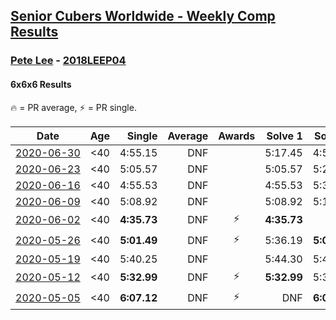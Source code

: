 <style>table {white-space: nowrap;}</style>

## [Senior Cubers Worldwide - Weekly Comp Results](/scw-comp/results/)
### [Pete Lee](README.md) - [2018LEEP04](https://www.worldcubeassociation.org/persons/2018LEEP04?event=666)
#### 6x6x6 Results

<span style="white-space: nowrap;">🔥 = PR average</span>, <span style="white-space: nowrap;">⚡ = PR single</span>.

| Date | Age | Single | Average | Awards | Solve 1 | Solve 2 | Solve 3 | Video |
| :--: | :--: | --: | --: | :--: | --: | --: | --: | :-- |
| [2020-06-30](../../results/2020-06-30/666.md) | <40 | 4:55.15 | DNF |  | 5:17.45 | 4:55.15 | DNS | [Link](https://www.facebook.com/events/284746466306313/permalink/285784319535861/) |
| [2020-06-23](../../results/2020-06-23/666.md) | <40 | 5:05.57 | DNF |  | 5:05.57 | 5:24.81 | DNS | [Link](https://www.facebook.com/events/268636114456043/permalink/269490254370629/) |
| [2020-06-16](../../results/2020-06-16/666.md) | <40 | 4:55.53 | DNF |  | 4:55.53 | 5:38.96 | DNS | [Link](https://www.facebook.com/events/256188575607890/permalink/257231552170259/) |
| [2020-06-09](../../results/2020-06-09/666.md) | <40 | 5:08.92 | DNF |  | 5:08.92 | 5:15.76 | DNS | [Link](https://www.facebook.com/events/1130228284009045/permalink/1131240830574457/) |
| [2020-06-02](../../results/2020-06-02/666.md) | <40 | **4:35.73** | DNF | ⚡ | **4:35.73** | DNF | DNS | [Link](https://www.facebook.com/events/573401076937046/permalink/574505536826600/) |
| [2020-05-26](../../results/2020-05-26/666.md) | <40 | **5:01.49** | DNF | ⚡ | 5:36.19 | **5:01.49** | DNS | [Link](https://www.facebook.com/events/637852836799991/permalink/638586916726583/) |
| [2020-05-19](../../results/2020-05-19/666.md) | <40 | 5:40.25 | DNF |  | 5:44.30 | 5:40.25 | DNS | [Link](https://www.facebook.com/events/201300894172579/permalink/201971677438834/) |
| [2020-05-12](../../results/2020-05-12/666.md) | <40 | **5:32.99** | DNF | ⚡ | **5:32.99** | 5:35.76 | DNS | [Link](https://www.facebook.com/events/276138643524223/permalink/276961166775304/) |
| [2020-05-05](../../results/2020-05-05/666.md) | <40 | **6:07.12** | DNF | ⚡ | DNF | **6:07.12** | DNS | [Link](https://www.facebook.com/events/557526585195168/permalink/558442738436886/) |


<!-- Global site tag (gtag.js) - Google Analytics -->
<script async src="https://www.googletagmanager.com/gtag/js?id=UA-86348435-3"></script>
<script>window.dataLayer = window.dataLayer || []; function gtag() {dataLayer.push(arguments);} gtag('js', new Date()); gtag('config', 'UA-86348435-3');</script>
